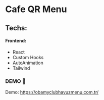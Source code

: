 # Cafe QR Menu

## Techs:

#### Frontend:

- React
- Custom Hooks
- AutoAnimation
- Tailwind

### DEMO 🔴

Demo: https://obamyclubhavuzmenu.com.tr/